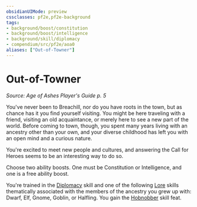 ```yaml
---
obsidianUIMode: preview
cssclasses: pf2e,pf2e-background
tags:
- background/boost/constitution
- background/boost/intelligence
- background/skill/diplomacy
- compendium/src/pf2e/aoa0
aliases: ["Out-of-Towner"]
---
```

# Out-of-Towner
*Source: Age of Ashes Player's Guide p. 5*  

You've never been to Breachill, nor do you have roots in the town, but as chance has it you find yourself visiting. You might be here traveling with a friend, visiting an old acquaintance, or merely here to see a new part of the world. Before coming to town, though, you spent many years living with an ancestry other than your own, and your diverse childhood has left you with an open mind and a curious nature.

You're excited to meet new people and cultures, and answering the Call for Heroes seems to be an interesting way to do so.

Choose two ability boosts. One must be Constitution or Intelligence, and one is a free ability boost.

You're trained in the [Diplomacy](compendium/skills.md#Diplomacy) skill and one of the following [Lore](compendium/skills.md#Lore) skills thematically associated with the members of the ancestry you grew up with: Dwarf, Elf, Gnome, Goblin, or Halfling. You gain the [Hobnobber](compendium/feats/hobnobber.md) skill feat.